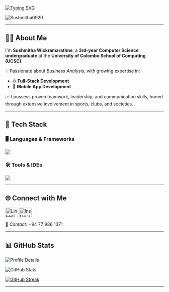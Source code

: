 <!-- Typing SVG Header -->
[![Typing SVG](https://readme-typing-svg.herokuapp.com?size=32&vCenter=true&width=760&lines=Hi+%F0%9F%91%8B%2C+I'm+Sushmitha+Wickramarathne;Computer+Science+Undergraduate+@+UCSC)](https://git.io/typing-svg)

<!-- Profile Views -->
<p align="left">
  <img src="https://komarev.com/ghpvc/?username=Sushmitha0920&label=Profile%20views&color=0e75b6&style=flat" alt="Sushmitha0920" />
</p>

---

## 👨‍💻 About Me

I'm **Sushmitha Wickramarathne**, a **3rd-year Computer Science undergraduate** at the **University of Colombo School of Computing (UCSC)**.

💡 Passionate about *Business Analysis*, with growing expertise in:  
- 🌐 **Full-Stack Development**
- 📱 **Mobile App Development**

📈 I possess proven teamwork, leadership, and communication skills, honed through extensive involvement in sports, clubs, and
 societies.

---

## 🔧 Tech Stack

### 🖥 Languages & Frameworks
<p align="left">
  <a href="https://skillicons.dev">
    <img src="https://skillicons.dev/icons?i=c,cpp,html,css,java,mysql,dart,reactnative,flutter,py,linux,scala,r,react,mongodb,firebase,nextjs,nodejs,javascript,typescript,express,php" />
  </a>
</p>

### 🛠 Tools & IDEs
<p align="left">
  <a href="https://skillicons.dev">
    <img src="https://skillicons.dev/icons?i=git,powershell,arduino,autocad,figma,linux,idea,ps,au,pr,vscode,androidstudio,postman,docker,discord,qt,r,visualstudio,pycharm,jupyter" />
  </a>
</p>

---

## 🌐 Connect with Me

<p align="left">
  <a href="https://www.linkedin.com/in/sushmitha-wickramarathne-333295364/" target="_blank">
    <img align="center" src="https://raw.githubusercontent.com/rahuldkjain/github-profile-readme-generator/master/src/images/icons/Social/linked-in-alt.svg" alt="LinkedIn" height="30" width="40" />
  </a>
  <a href="https://www.instagram.com/sushmitha_sc/" target="_blank">
    <img align="center" src="https://raw.githubusercontent.com/rahuldkjain/github-profile-readme-generator/master/src/images/icons/Social/instagram.svg" alt="Instagram" height="30" width="40" />
  </a>
</p>

📱 *Contact:* +94 77 986 1371

---

## 📊 GitHub Stats

<!-- Profile Summary Card -->
![Profile Details](https://github-profile-summary-cards.vercel.app/api/cards/profile-details?username=Sushmitha0920&theme=monokai)

<!-- Stats -->
![GitHub Stats](https://github-profile-summary-cards.vercel.app/api/cards/stats?username=Sushmitha0920&theme=monokai)

<!-- Streaks -->
[![GitHub Streak](https://github-readme-streak-stats.herokuapp.com?user=Sushmitha0920&theme=soft-green)](https://git.io/streak-stats)

---

<!-- Footer Note -->
<!---
Sushmitha0920/Sushmitha0920 is a ✨ special ✨ repository because its README.md (this file) appears on your GitHub profile.
--->
